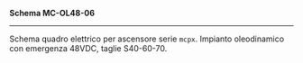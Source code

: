 __Schema MC-OL48-06__

---

Schema quadro elettrico per ascensore serie `mcpx`. Impianto oleodinamico con emergenza 48VDC, taglie S40-60-70.
